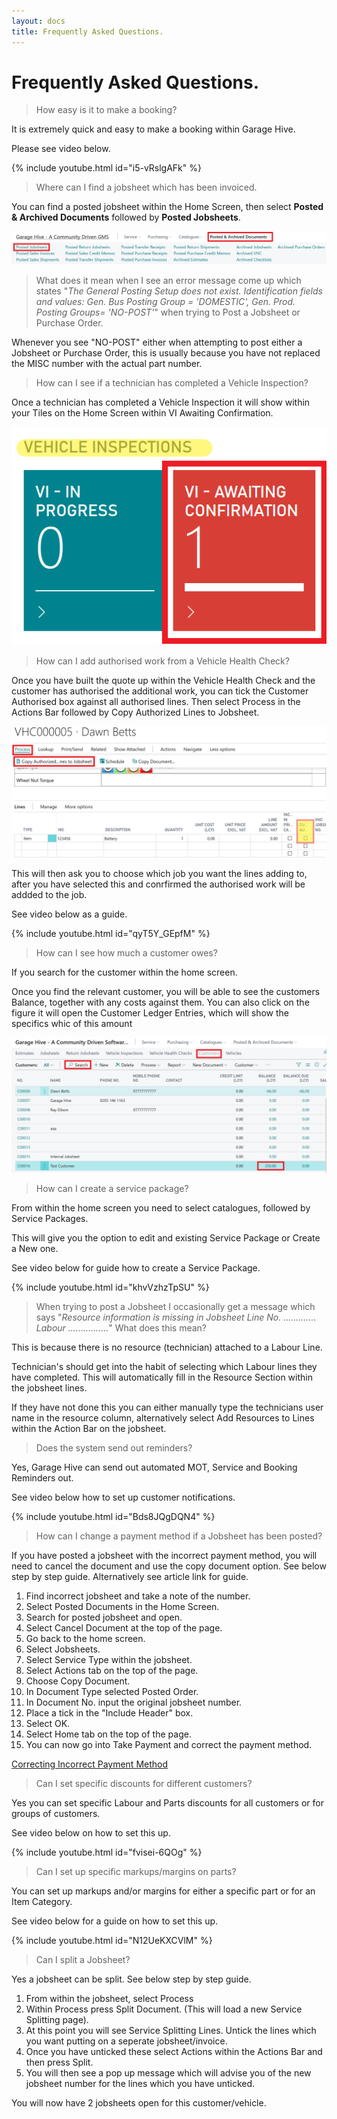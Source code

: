 ```yaml
---
layout: docs
title: Frequently Asked Questions.
---
```


#   Frequently Asked Questions. 

>   How easy is it to make a booking?

It is extremely quick and easy to make a booking within Garage Hive. 

Please see video below. 

{% include youtube.html id="i5-vRslgAFk" %}

>   Where can I find a jobsheet which has been invoiced.

You can find a posted jobsheet within the Home Screen, then select **Posted & Archived Documents** followed by **Posted Jobsheets**. 

![](media/garagehive-faqs1.png)

>   What does it mean when I see an error message come up which states "*The General Posting Setup does not exist. Identification fields and values: Gen. Bus Posting Group = 'DOMESTIC', Gen. Prod. Posting Groups= 'NO-POST'*" when trying to Post a Jobsheet or Purchase Order. 

Whenever you see "NO-POST" either when attempting to post either a Jobsheet or Purchase Order, this is usually because you have not replaced the MISC number with the actual part number. 

>   How can I see if a technician has completed a Vehicle Inspection?

Once a technician has completed a Vehicle Inspection it will show within your Tiles on the Home Screen within VI Awaiting Confirmation. 

![](media/garagehive-faqs2.png)

>   How can I add authorised work from a Vehicle Health Check? 

Once you have built the quote up within the Vehicle Health Check and the customer has authorised the additional work, you can tick the Customer Authorised box against all authorised lines. Then select Process in the Actions Bar followed by Copy Authorized Lines to Jobsheet. 

![](media/garagehive-faqs3.png)

This will then ask you to choose which job you want the lines adding to, after you have selected this and conrfirmed the authorised work will be addded to the job. 

See video below as a guide.

{% include youtube.html id="qyT5Y_GEpfM" %}

>   How can I see how much a customer owes?

If you search for the customer within the home screen. 

Once you find the relevant customer, you will be able to see the customers Balance, together with any costs against them. You can also click on the figure it will open the Customer Ledger Entries, which will show the specifics whic  of this amount 

![](media/garagehive-faqs4.png)


>   How can I create a service package? 

From within the home screen you need to select catalogues, followed by Service Packages. 

This will give you the option to edit and existing Service Package or Create a New one. 

See video below for guide how to create a Service Package. 

{% include youtube.html id="khvVzhzTpSU" %}

>   When trying to post a Jobsheet I occasionally get a message which says "*Resource information is missing in Jobsheet Line No. ............. Labour ................*" What does this mean?

This is because there is no resource (technician) attached to a Labour Line. 

Technician's should get into the habit of selecting which Labour lines they have completed. This will automatically fill in the Resource Section within the jobsheet lines. 

If they have not done this you can either manually type the technicians user name in the resource column, alternatively select Add Resources to Lines within the Action Bar on the jobsheet. 

>   Does the system send out reminders?

Yes, Garage Hive can send out automated MOT, Service and Booking Reminders out. 

See video below how to set up customer notifications. 

{% include youtube.html id="Bds8JQgDQN4" %}

>   How can I change a payment method if a Jobsheet has been posted?

If you have posted a jobsheet with the incorrect payment method, you will need to cancel the document and use the copy document option. See below step by step guide. Alternatively see article link for guide. 

1. Find incorrect jobsheet and take a note of the number. 
2.  Select Posted Documents in the Home Screen. 
3.  Search for posted jobsheet and open. 
4.  Select Cancel Document at the top of the page. 
5.  Go back to the home screen. 
6.  Select Jobsheets. 
7.  Select Service Type within the jobsheet. 
8.  Select Actions tab on the top of the page. 
9.  Choose Copy Document. 
10.  In Document Type selected Posted Order. 
11. In Document No. input the original jobsheet number. 
12. Place a tick in the "Include Header" box. 
13. Select OK. 
14. Select Home tab on the top of the page.
15. You can now go into Take Payment and correct the payment method. 

[Correcting Incorrect Payment Method](https://docs.garagehive.co.uk/docs/garagehive-jobsheet-incorrectpayment.html "Correcting Incorrect Payment Method")

>   Can I set specific discounts for different customers? 

Yes you can set specific Labour and Parts discounts for all customers or for groups of customers. 

See video below on how to set this up. 

{% include youtube.html id="fvisei-6QOg" %}

>   Can I set up specific markups/margins on parts? 

You can set up markups and/or margins for either a specific part or for an Item Category. 

See video below for a guide on how to set this up. 

{% include youtube.html id="N12UeKXCVlM" %}

>   Can I split a Jobsheet? 

Yes a jobsheet can be split. See below step by step guide. 

1.  From within the jobsheet, select Process 
2.  Within Process press Split Document. (This will load a new Service Splitting page). 
3.  At this point you will see Service Splitting Lines. Untick the lines which you want putting on a seperate jobsheet/invoice.
4.  Once you have unticked these select Actions within the Actions Bar and then press Split. 
5.  You will then see a pop up message which will advise you of the new jobsheet number for the lines which you have unticked. 

You will now have 2 jobsheets open for this customer/vehicle. 